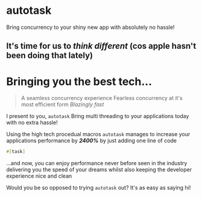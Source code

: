 # autotask
Bring concurrency to your shiny new app with absolutely no hassle!


## It's time for us to *think different* (cos apple hasn't been doing that lately)
# Bringing you the best tech...
> A seamless concurrency experience
> Fearless concurrency at it's most efficient form
> *Blazingly fast*

I present to you, `autotask`
Bring multi threading to your applications today with no extra hassle!

Using the high tech procedual macros `autotask` manages to increase your applications performance by ***2400%*** by just adding one line of code
```rs
#[task]
```
...and now, you can enjoy performance never before seen in the industry delivering you the speed of your dreams whilst also keeping the developer experience nice and clean

Would you be so opposed to trying `autotask` out? It's as easy as saying hi!
